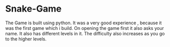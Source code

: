 # Snake-Game
The Game is built using python.
It was a very good experience , because it was the first game which i build.
On opening the game first it also asks your name.
It also has different levels in it.
The difficulty also increases as you go to the higher levels.
